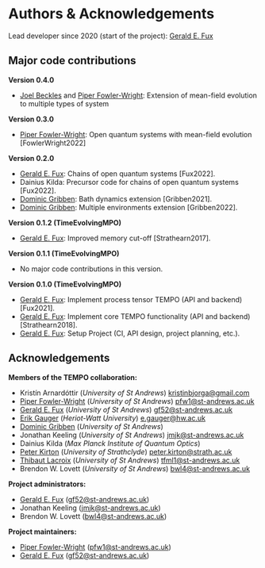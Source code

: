 Authors & Acknowledgements
==========================

Lead developer since 2020 (start of the project): [Gerald E. Fux](https://github.com/gefux)

Major code contributions
------------------------

**Version 0.4.0**
- [Joel Beckles](https://github.com/JoelANB) and [Piper Fowler-Wright](https://github.com/piperfw): Extension of mean-field evolution to multiple types of system

**Version 0.3.0**
- [Piper Fowler-Wright](https://github.com/piperfw): Open quantum systems with mean-field evolution [FowlerWright2022]

**Version 0.2.0**
- [Gerald E. Fux](https://github.com/gefux): Chains of open quantum systems [Fux2022].
- Dainius Kilda: Precursor code for chains of open quantum systems [Fux2022].
- [Dominic Gribben](https://github.com/djgribben): Bath dynamics extension [Gribben2021].
- [Dominic Gribben](https://github.com/djgribben): Multiple environments extension [Gribben2022].

**Version 0.1.2 (TimeEvolvingMPO)**
- [Gerald E. Fux](https://github.com/gefux): Improved memory cut-off [Strathearn2017].

**Version 0.1.1 (TimeEvolvingMPO)**
- No major code contributions in this version.

**Version 0.1.0 (TimeEvolvingMPO)**
- [Gerald E. Fux](https://github.com/gefux): Implement process tensor TEMPO (API and backend) [Fux2021].
- [Gerald E. Fux](https://github.com/gefux): Implement core TEMPO functionality (API and backend) [Strathearn2018].
- [Gerald E. Fux](https://github.com/gefux): Setup Project (CI, API design, project planning, etc.).


Acknowledgements
----------------

**Members of the TEMPO collaboration:**
- Kristín Arnardóttir (*University of St Andrews*) <kristinbjorga@gmail.com>
- [Piper Fowler-Wright](https://github.com/piperfw) (*University of St Andrews*) <pfw1@st-andrews.ac.uk>
- [Gerald E. Fux](https://github.com/gefux) (*University of St Andrews*) <gf52@st-andrews.ac.uk>
- [Erik Gauger](https://github.com/erikgauger) (*Heriot-Watt University*) <e.gauger@hw.ac.uk>
- [Dominic Gribben](https://github.com/djgribben) (*University of St Andrews*)
- Jonathan Keeling (*University of St Andrews*) <jmjk@st-andrews.ac.uk>
- Dainius Kilda (*Max Planck Institute of Quantum Optics*)
- [Peter Kirton](https://github.com/peterkirton) (*University of Strathclyde*) <peter.kirton@strath.ac.uk>
- [Thibaut Lacroix](https://github.com/tfmlaX) (*University of St Andrews*) <tfml1@st-andrews.ac.uk>
- Brendon W. Lovett (*University of St Andrews*) <bwl4@st-andrews.ac.uk>

**Project administrators:**
- [Gerald E. Fux](https://github.com/gefux) (<gf52@st-andrews.ac.uk>)
- Jonathan Keeling (<jmjk@st-andrews.ac.uk>)
- Brendon W. Lovett (<bwl4@st-andrews.ac.uk>)


**Project maintainers:**
- [Piper Fowler-Wright](https://github.com/piperfw) (<pfw1@st-andrews.ac.uk>)
- [Gerald E. Fux](https://github.com/gefux) (<gf52@st-andrews.ac.uk>)
